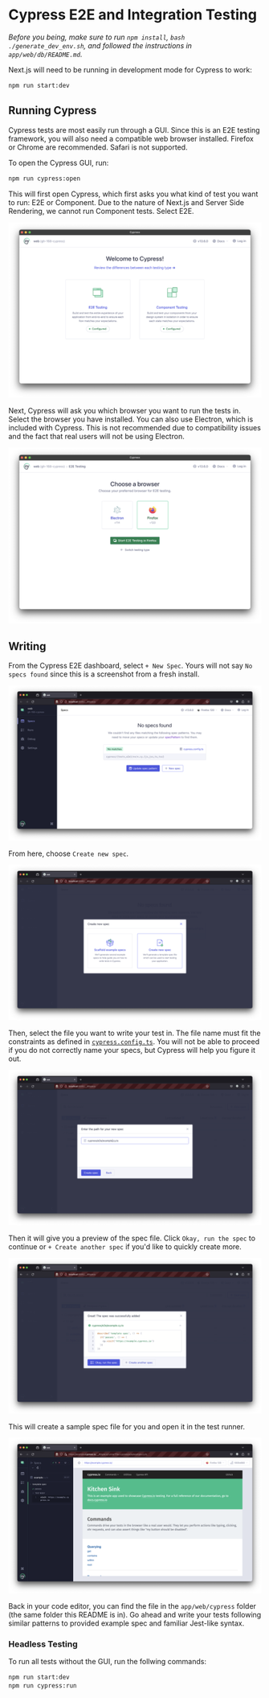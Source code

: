 # Cypress E2E and Integration Testing

_Before you being, make sure to run `npm install`, `bash ./generate_dev_env.sh`, and followed the instructions in `app/web/db/README.md`._

Next.js will need to be running in development mode for Cypress to work:

```bash
npm run start:dev
```

## Running Cypress

Cypress tests are most easily run through a GUI. Since this is an E2E testing framework, you will also need a compatible web browser installed. Firefox or Chrome are recommended. Safari is not supported.

To open the Cypress GUI, run:

```bash
npm run cypress:open
```

This will first open Cypress, which first asks you what kind of test you want to run: E2E or Component. Due to the nature of Next.js and Server Side Rendering, we cannot run Component tests. Select E2E.

![Cypress welcome screen](../conf/img/cypress/open_cypress.png)

Next, Cypress will ask you which browser you want to run the tests in. Select the browser you have installed. You can also use Electron, which is included with Cypress. This is not recommended due to compatibility issues and the fact that real users will not be using Electron.

![Cypress choose browser](../conf/img/cypress/choose_browser.png)

## Writing

From the Cypress E2E dashboard, select `+ New Spec`. Yours will not say `No specs found` since this is a screenshot from a fresh install.

![Cypress new spec](../conf/img/cypress/new_spec.png)

From here, choose `Create new spec`.

![Cypress create new spec](../conf/img/cypress/create_new_spec.png)

Then, select the file you want to write your test in. The file name must fit the constraints as defined in [`cypress.config.ts`](../cypress.config.ts). You will not be able to proceed if you do not correctly name your specs, but Cypress will help you figure it out.

![Cypress new spec](../conf/img/cypress/spec_name.png)

Then it will give you a preview of the spec file. Click `Okay, run the spec` to continue or `+ Create another spec` if you'd like to quickly create more.

![Cypress run spec](../conf/img/cypress/run_spec.png)

This will create a sample spec file for you and open it in the test runner.

![Cypress example spec run](../conf/img/cypress/example_spec_run.png)

Back in your code editor, you can find the file in the `app/web/cypress` folder (the same folder this README is in). Go ahead and write your tests following similar patterns to provided example spec and familiar Jest-like syntax.

### Headless Testing

To run all tests without the GUI, run the follwing commands:

```bash
npm run start:dev
npm run cypress:run
```
